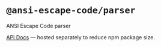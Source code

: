 # `@ansi-escape-code/parser`

ANSI Escape Code parser

[API Docs](https://pages.github.io/basic-examples/ansi-escape-code) — hosted separately to reduce npm package size.
